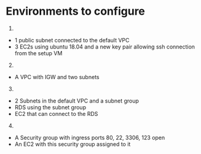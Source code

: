 # Environments to configure

1) 
- 1 public subnet connected to the default VPC 
- 3 EC2s using ubuntu 18.04 and a new key pair allowing ssh connection from the setup VM 

2) 
- A VPC with IGW and two subnets

3) 
- 2 Subnets in the default VPC and a subnet group 
- RDS using the subnet group
- EC2 that can connect to the RDS

4) 
- A Security group with ingress ports 80, 22, 3306, 123 open
- An EC2 with this security group assigned to it

